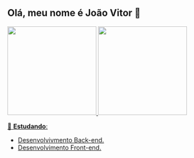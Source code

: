## Olá, meu nome é **João Vitor** 👋


<div>
  <a href="github.com/Joao-Vitor-Schonberger">
  <img height="200em" src="https://github-readme-stats.vercel.app/api?username=Joao-Vitor-Schonberger&show_icons=true&theme=holi&layout=compact">
  <img height="200em" src="https://github-readme-stats.vercel.app/api/top-langs/?username=Joao-Vitor-Schonberger&show_icons=true&theme=holi&layout=compact">

</div>



🌱 **Estudando**:
  - Desenvolvivmento Back-end.
  - Desenvolvimento Front-end.
<!--
**Joao-Vitor-Schonberger/Joao-Vitor-Schonberger** is a ✨ _special_ ✨ repository because its `README.md` (this file) appears on your GitHub profile.

[![João Vitor GitHub stats](https://github-readme-stats.vercel.app/api?username=Joao-Vitor-Schonberger&show_icons=true&theme=holi)](https://github.com/anuraghazra/github-readme-stats)
[![Top Langs](https://github-readme-stats.vercel.app/api/top-langs/?username=Joao-Vitor-Schonberger&show_icons=true&theme=holi)](https://github.com/anuraghazra/github-readme-stats)



Here are some ideas to get you started:

- 🔭 I’m currently working on ...
- 🌱 I’m currently learning ...
- 👯 I’m looking to collaborate on ...
- 🤔 I’m looking for help with ...
- 💬 Ask me about ...
- 📫 How to reach me: ...
- 😄 Pronouns: ...
- ⚡ Fun fact: ...
-->
